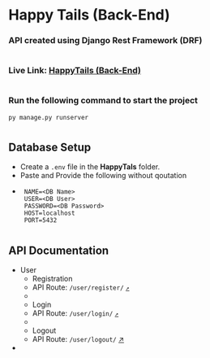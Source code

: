 # Happy Tails (Back-End)

### API created using Django Rest Framework (DRF)

#

### Live Link: [HappyTails (Back-End)]()

#

### Run the following command to start the project

`py manage.py runserver `

#

## Database Setup

- Create a `.env` file in the **HappyTals** folder.
- Paste and Provide the following without qoutation
- ```shell
   NAME=<DB Name>
   USER=<DB User>
   PASSWORD=<DB Password>
   HOST=localhost
   PORT=5432
  ```

#

## API Documentation

- User
  - Registration
  - API Route: `/user/register/` [`↗️`](http://127.0.0.1:8000/user/register/)
  -
  - Login
  - API Route: `/user/login/` [`↗️`](http://127.0.0.1:8000/user/login/)
  -
  - Logout
  - API Route: `/user/logout/` [↗️](http://127.0.0.1:8000/user/logout/)
-
